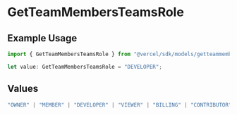 # GetTeamMembersTeamsRole

## Example Usage

```typescript
import { GetTeamMembersTeamsRole } from "@vercel/sdk/models/getteammembersop.js";

let value: GetTeamMembersTeamsRole = "DEVELOPER";
```

## Values

```typescript
"OWNER" | "MEMBER" | "DEVELOPER" | "VIEWER" | "BILLING" | "CONTRIBUTOR" | "SECURITY"
```